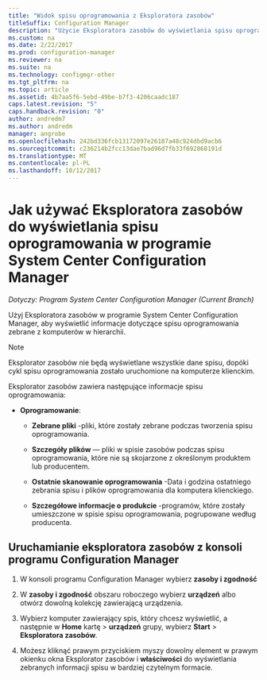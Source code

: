```yaml
---
title: "Widok spisu oprogramowania z Eksploratora zasobów"
titleSuffix: Configuration Manager
description: "Użycie Eksploratora zasobów do wyświetlania spisu oprogramowania w programie System Center Configuration Manager."
ms.custom: na
ms.date: 2/22/2017
ms.prod: configuration-manager
ms.reviewer: na
ms.suite: na
ms.technology: configmgr-other
ms.tgt_pltfrm: na
ms.topic: article
ms.assetid: 4b7aa5f6-5ebd-49be-b7f3-4206caadc187
caps.latest.revision: "5"
caps.handback.revision: "0"
author: andredm7
ms.author: andredm
manager: angrobe
ms.openlocfilehash: 242bd336fcb13172097e26187a48c924dbd9acb6
ms.sourcegitcommit: c236214b2fcc13dae7bad96d7fb33f692868191d
ms.translationtype: MT
ms.contentlocale: pl-PL
ms.lasthandoff: 10/12/2017
---
```

# <a name="how-to-use-resource-explorer-to-view-software-inventory-in-system-center-configuration-manager"></a>Jak używać Eksploratora zasobów do wyświetlania spisu oprogramowania w programie System Center Configuration Manager

*Dotyczy: Program System Center Configuration Manager (Current Branch)*

Użyj Eksploratora zasobów w programie System Center Configuration Manager, aby wyświetlić informacje dotyczące spisu oprogramowania zebrane z komputerów w hierarchii.  

> [!NOTE]  
>  Eksplorator zasobów nie będą wyświetlane wszystkie dane spisu, dopóki cykl spisu oprogramowania zostało uruchomione na komputerze klienckim.  

 Eksplorator zasobów zawiera następujące informacje spisu oprogramowania:  

-   **Oprogramowanie**:  

    -   **Zebrane pliki** -pliki, które zostały zebrane podczas tworzenia spisu oprogramowania.  

    -   **Szczegóły plików** — pliki w spisie zasobów podczas spisu oprogramowania, które nie są skojarzone z określonym produktem lub producentem.  

    -   **Ostatnie skanowanie oprogramowania** -Data i godzina ostatniego zebrania spisu i plików oprogramowania dla komputera klienckiego.  

    -   **Szczegółowe informacje o produkcie** -programów, które zostały umieszczone w spisie spisu oprogramowania, pogrupowane według producenta.  

## <a name="to-run-resource-explorer-from-the-configuration-manager-console"></a>Uruchamianie eksploratora zasobów z konsoli programu Configuration Manager  

1.  W konsoli programu Configuration Manager wybierz **zasoby i zgodność**

2.  W **zasoby i zgodność** obszaru roboczego wybierz **urządzeń** albo otwórz dowolną kolekcję zawierającą urządzenia.  

3.  Wybierz komputer zawierający spis, który chcesz wyświetlić, a następnie w **Home** kartę > **urządzeń** grupy, wybierz **Start** > **Eksploratora zasobów**.

4.  Możesz kliknąć prawym przyciskiem myszy dowolny element w prawym okienku okna Eksplorator zasobów i **właściwości** do wyświetlania zebranych informacji spisu w bardziej czytelnym formacie.  
 

